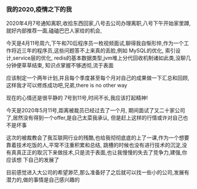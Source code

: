 ### 我的2020,疫情之下的我

2020年4月7号通知离职,收拾东西回家,八号去公司办理离职,八号下午开始家里蹲,就好内部推荐一面,磕磕巴巴人家给的机会,

今天是4月11号周六,下午和70后程序员一枚视频面试,聊得我自惭形悴,作为一个工作将近三年的程序员,这些问题答不上来真的丢脸,例如 MySQL的优化,
索引设计,service层的优化, redis的基本数据类型,jvm堆上分代回收机制诸如此类,没聊几分钟便草草结束,
知识点掌握不够透彻,流于表面

应该制定一个两年计划,并且每个季度甚至每个月对自己的成果做一下汇总和回顾,这样我才可以修炼成功吧,兄弟,there is no other way

现在的心情还是很平静的 7号到11号,时间不长,我应该打起精神! 


今天是2020年5月11号,距离被裁员已经过去了一个月, 期间面试了又二十家公司了,居然没有得到一个offer,是自己太菜我承认,
但是赶上这样的行情或许对自己也不是坏事

这次的被裁教会了我互联网行业的残酷,也给我彻彻底底的上了一课,作为一个想要靠着技术吃饭的人,平常不注重积累和总结,
跳槽的时候也没有进行技术的沉淀,没有真真正正的取沉下来做技术,只是流于表面,也让我慢慢的失去了竞争力,建强,你应该想
下自己的发展了

目前感觉进入大公司的希望渺茫,那么准备好了之后就可以找一些小的公司,发展有潜力的,做的事情是自己感兴趣的